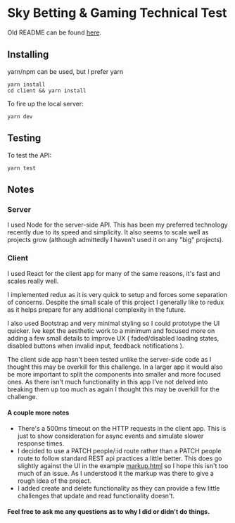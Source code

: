 # Sky Betting & Gaming Technical Test

Old README can be found [here](__README.md).


## Installing

yarn/npm can be used, but I prefer yarn

```
yarn install
cd client && yarn install
```

To fire up the local server:

```
yarn dev
```


## Testing

To test the API:

```
yarn test
```


## Notes

### Server
I used Node for the server-side API. This has been my preferred technology recently due to its speed and simplicity. It also seems to scale well as projects grow (although admittedly I haven't used it on any "big" projects).


### Client
I used React for the client app for many of the same reasons, it's fast and scales really well.

I implemented redux as it is very quick to setup and forces some separation of concerns. Despite the small scale of this project I generally like to redux as it helps prepare for any additional complexity in the future.

I also used Bootstrap and very minimal styling so I could prototype the UI quicker. Ive kept the aesthetic work to a minimum and focused more on adding a few small details to improve UX ( faded/disabled loading states, disabled buttons when invalid input, feedback notifications ).

The client side app hasn't been tested unlike the server-side code as I thought this may be overkill for this challenge. In a larger app it would also be more important to split the components into smaller and more focused ones. As there isn't much functionality in this app I've not delved into breaking them up too much as again I thought this may be overkill for the challenge.


#### A couple more notes
* There's a 500ms timeout on the HTTP requests in the client app. This is just to show consideration for async events and simulate slower response times.
* I decided to use a PATCH people/:id route rather than a PATCH people route to follow standard REST api practices a little better. This does go slightly against the UI in the example [markup.html](markup.html) so I hope this isn't too much of an issue. As I understood it the markup was there to give a rough idea of the project.
* I added create and delete functionality as they can provide a few little challenges that update and read functionality doesn't.

#### Feel free to ask me any questions as to why I did or didn't do things.
